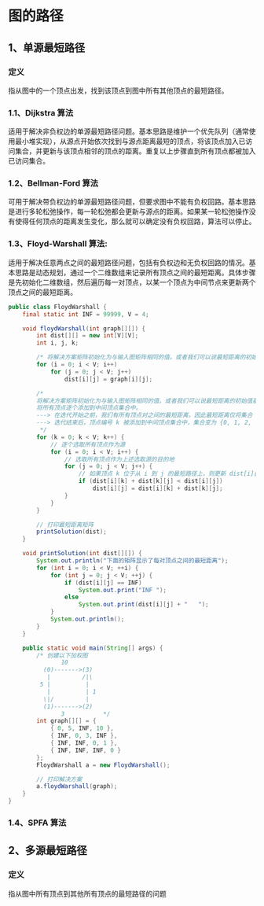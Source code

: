 # 图的路径

## 1、单源最短路径

### 定义

指从图中的一个顶点出发，找到该顶点到图中所有其他顶点的最短路径。

### 1.1、Dijkstra 算法

适用于解决非负权边的单源最短路径问题。基本思路是维护一个优先队列（通常使用最小堆实现），从源点开始依次找到与源点距离最短的顶点，将该顶点加入已访问集合，并更新与该顶点相邻的顶点的距离。重复以上步骤直到所有顶点都被加入已访问集合。



### 1.2、Bellman-Ford 算法

可用于解决带负权边的单源最短路径问题，但要求图中不能有负权回路。基本思路是进行多轮松弛操作，每一轮松弛都会更新与源点的距离。如果某一轮松弛操作没有使得任何顶点的距离发生变化，那么就可以确定没有负权回路，算法可以停止。



### 1.3、Floyd-Warshall 算法:

适用于解决任意两点之间的最短路径问题，包括有负权边和无负权回路的情况。基本思路是动态规划，通过一个二维数组来记录所有顶点之间的最短距离。具体步骤是先初始化二维数组，然后遍历每一对顶点，以某一个顶点为中间节点来更新两个顶点之间的最短距离。

```java
public class FloydWarshall {
    final static int INF = 99999, V = 4;

    void floydWarshall(int graph[][]) {
        int dist[][] = new int[V][V];
        int i, j, k;

        /* 将解决方案矩阵初始化为与输入图矩阵相同的值。或者我们可以说最短距离的初始值是基于不考虑中间顶点的最短路径。 */
        for (i = 0; i < V; i++)
            for (j = 0; j < V; j++)
                dist[i][j] = graph[i][j];

        /*
        将解决方案矩阵初始化为与输入图矩阵相同的值。或者我们可以说最短距离的初始值基于不考虑中间顶点的最短路径。
        将所有顶点逐个添加到中间顶点集合中。
		---> 在迭代开始之前，我们有所有顶点对之间的最短距离，因此最短距离仅将集合 {0, 1, 2, .. k-1} 中的顶点视为中间顶点。
		---> 迭代结束后，顶点编号 k 被添加到中间顶点集合中，集合变为 {0, 1, 2, .. k}
         */
        for (k = 0; k < V; k++) {
            // 逐个选取所有顶点作为源
            for (i = 0; i < V; i++) {
                // 选取所有顶点作为上述选取源的目的地
                for (j = 0; j < V; j++) {
                    // 如果顶点 k 位于从 i 到 j 的最短路径上，则更新 dist[i][j] 的值
                    if (dist[i][k] + dist[k][j] < dist[i][j])
                        dist[i][j] = dist[i][k] + dist[k][j];
                }
            }
        }

        // 打印最短距离矩阵
        printSolution(dist);
    }

    void printSolution(int dist[][]) {
        System.out.println("下面的矩阵显示了每对顶点之间的最短距离");
        for (int i = 0; i < V; ++i) {
            for (int j = 0; j < V; ++j) {
                if (dist[i][j] == INF)
                    System.out.print("INF ");
                else
                    System.out.print(dist[i][j] + "   ");
            }
            System.out.println();
        }
    }

    public static void main(String[] args) {
        /* 创建以下加权图
               10
          (0)------->(3)
           |         /|\
         5 |          |
           |          | 1
          \|/         |
          (1)------->(2)
               3           */
        int graph[][] = {
            { 0, 5, INF, 10 },
            { INF, 0, 3, INF },
            { INF, INF, 0, 1 },
            { INF, INF, INF, 0 }
        };
        FloydWarshall a = new FloydWarshall();

        // 打印解决方案
        a.floydWarshall(graph);
    }
}
```





### 1.4、SPFA 算法







## 2、多源最短路径

### 定义

指从图中所有顶点到其他所有顶点的最短路径的问题








